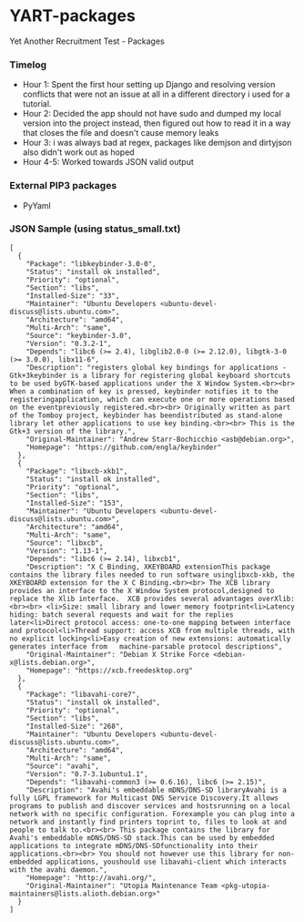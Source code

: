 # YART-packages
Yet Another Recruitment Test - Packages


### Timelog

- Hour 1: Spent the first hour setting up Django and resolving version conflicts that 
    were not an issue at all in a different directory i used for a tutorial.
- Hour 2: Decided the app should not have sudo and dumped my local version into the project instead, 
    then figured out how to read it in a way that closes the file and doesn't cause memory leaks
- Hour 3: i was always bad at regex, packages like demjson and dirtyjson also didn't work out as hoped
- Hour 4-5: Worked towards JSON valid output

### External PIP3 packages
- PyYaml


### JSON Sample (using status_small.txt)
```
[
  {
    "Package": "libkeybinder-3.0-0",
    "Status": "install ok installed",
    "Priority": "optional",
    "Section": "libs",
    "Installed-Size": "33",
    "Maintainer": "Ubuntu Developers <ubuntu-devel-discuss@lists.ubuntu.com>",
    "Architecture": "amd64",
    "Multi-Arch": "same",
    "Source": "keybinder-3.0",
    "Version": "0.3.2-1",
    "Depends": "libc6 (>= 2.4), libglib2.0-0 (>= 2.12.0), libgtk-3-0 (>= 3.0.0), libx11-6",
    "Description": "registers global key bindings for applications - Gtk+3keybinder is a library for registering global keyboard shortcuts to be used byGTK-based applications under the X Window System.<br><br> When a combination of key is pressed, keybinder notifies it to the registeringapplication, which can execute one or more operations based on the eventpreviously registered.<br><br> Originally written as part of the Tomboy project, keybinder has beendistributed as stand-alone library let other applications to use key binding.<br><br> This is the Gtk+3 version of the library.",
    "Original-Maintainer": "Andrew Starr-Bochicchio <asb@debian.org>",
    "Homepage": "https://github.com/engla/keybinder"
  },
  {
    "Package": "libxcb-xkb1",
    "Status": "install ok installed",
    "Priority": "optional",
    "Section": "libs",
    "Installed-Size": "153",
    "Maintainer": "Ubuntu Developers <ubuntu-devel-discuss@lists.ubuntu.com>",
    "Architecture": "amd64",
    "Multi-Arch": "same",
    "Source": "libxcb",
    "Version": "1.13-1",
    "Depends": "libc6 (>= 2.14), libxcb1",
    "Description": "X C Binding, XKEYBOARD extensionThis package contains the library files needed to run software usinglibxcb-xkb, the XKEYBOARD extension for the X C Binding.<br><br> The XCB library provides an interface to the X Window System protocol,designed to replace the Xlib interface.  XCB provides several advantages overXlib:<br><br> <li>Size: small library and lower memory footprint<li>Latency hiding: batch several requests and wait for the replies later<li>Direct protocol access: one-to-one mapping between interface and protocol<li>Thread support: access XCB from multiple threads, with no explicit locking<li>Easy creation of new extensions: automatically generates interface from   machine-parsable protocol descriptions",
    "Original-Maintainer": "Debian X Strike Force <debian-x@lists.debian.org>",
    "Homepage": "https://xcb.freedesktop.org"
  },
  {
    "Package": "libavahi-core7",
    "Status": "install ok installed",
    "Priority": "optional",
    "Section": "libs",
    "Installed-Size": "268",
    "Maintainer": "Ubuntu Developers <ubuntu-devel-discuss@lists.ubuntu.com>",
    "Architecture": "amd64",
    "Multi-Arch": "same",
    "Source": "avahi",
    "Version": "0.7-3.1ubuntu1.1",
    "Depends": "libavahi-common3 (>= 0.6.16), libc6 (>= 2.15)",
    "Description": "Avahi's embeddable mDNS/DNS-SD libraryAvahi is a fully LGPL framework for Multicast DNS Service Discovery.It allows programs to publish and discover services and hostsrunning on a local network with no specific configuration. Forexample you can plug into a network and instantly find printers toprint to, files to look at and people to talk to.<br><br> This package contains the library for Avahi's embeddable mDNS/DNS-SD stack.This can be used by embedded applications to integrate mDNS/DNS-SDfunctionality into their applications.<br><br> You should not however use this library for non-embedded applications, youshould use libavahi-client which interacts with the avahi daemon.",
    "Homepage": "http://avahi.org/",
    "Original-Maintainer": "Utopia Maintenance Team <pkg-utopia-maintainers@lists.alioth.debian.org>"
  }
]
```